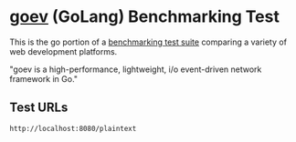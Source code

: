 # [goev](https://github.com/shaovie/goev) (GoLang) Benchmarking Test

This is the go portion of a [benchmarking test suite](https://www.techempower.com/benchmarks/) comparing a variety of web development platforms.

"goev is a high-performance, lightweight, i/o event-driven network framework in Go."

## Test URLs

    http://localhost:8080/plaintext
